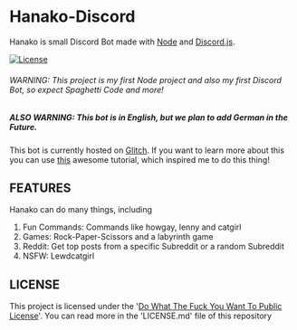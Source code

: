 # Hanako-Discord
Hanako is small Discord Bot made with [Node](https://nodejs.org/) and [Discord.js](https://discord.js.org).

[![License](https://img.shields.io/github/license/Fisch03/FischisDiscordBot.svg)](https://github.com/Fisch03/FischisDiscordBot/blob/master/LICENSE.md)

###### WARNING: This project is my first Node project and also my first Discord Bot, so expect Spaghetti Code and more!

##### ALSO WARNING: This bot is in English, but we plan to add German in the Future.

This bot is currently hosted on [Glitch](https://glitch.com/). If you want to learn more about this you can use [this](https://anidiots.guide/other-guides/hosting-on-glitch) awesome tutorial, which inspired me to do this thing!

## FEATURES
Hanako can do many things, including
1. Fun Commands: Commands like howgay, lenny and catgirl
2. Games: Rock-Paper-Scissors and a labyrinth game
3. Reddit: Get top posts from a specific Subreddit or a random Subreddit
4. NSFW: Lewdcatgirl

## LICENSE

This project is licensed under the '[Do What The Fuck You Want To Public License](http://www.wtfpl.net/)'. You can read more in the 'LICENSE.md' file of this repository
